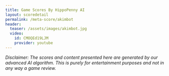 ```yaml
---
title: Game Scores By HippoPenny AI
layout: scoredetail
permalink: /meta-score/akimbot
header:
  teaser: /assets/images/akimbot.jpg
  video:
    id: CMOQEd19LJM
    provider: youtube
---
```

*Disclaimer: The scores and content presented here are generated by our advanced AI algorithm. This is purely for entertainment purposes and not in any way a game review.*

